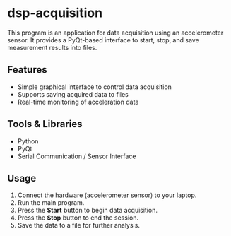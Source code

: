 # dsp-acquisition
This program is an application for data acquisition using an accelerometer sensor. It provides a PyQt-based interface to start, stop, and save measurement results into files.

## Features
- Simple graphical interface to control data acquisition  
- Supports saving acquired data to files  
- Real-time monitoring of acceleration data  

## Tools & Libraries
- Python  
- PyQt  
- Serial Communication / Sensor Interface  

## Usage
1. Connect the hardware (accelerometer sensor) to your laptop.  
2. Run the main program.  
3. Press the **Start** button to begin data acquisition.  
4. Press the **Stop** button to end the session.  
5. Save the data to a file for further analysis.  
